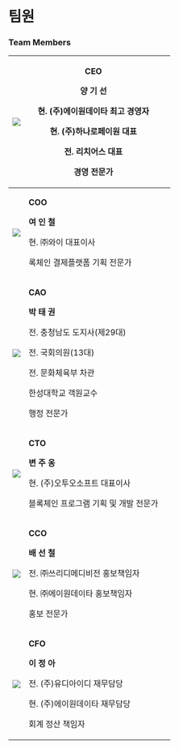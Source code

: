 # 팀원

### Team Members&#x20;

| ![](.gitbook/assets/team\_01.jpg) | <p><strong>CEO</strong></p><p><strong>양 기 선</strong></p><p></p><p>현. (주)에이원데이타 최고 경영자</p><p>현. (주)하나로페이원 대표</p><p>전. 리치어스 대표</p><p>경영 전문가</p>              |   |
| --------------------------------- | ---------------------------------------------------------------------------------------------------------------------------------------------------------- | - |
| ![](.gitbook/assets/team\_02.jpg) | <p><strong>COO</strong></p><p><strong>여 인 철</strong></p><p></p><p>현. ㈜와이 대표이사</p><p>록체인 결제플랫폼 기획 전문가</p>                                                   |   |
| ![](.gitbook/assets/team\_03.jpg) | <p><strong>CAO</strong></p><p><strong>박 태 권</strong></p><p></p><p>전. 충청남도 도지사(제29대)</p><p>전. 국회의원(13대)</p><p>전. 문화체육부 차관</p><p>한성대학교 객원교수</p><p>행정 전문가</p> |   |
| ![](.gitbook/assets/team\_04.jpg) | <p><strong>CTO</strong></p><p><strong>변 주 옹</strong></p><p></p><p>현. (주)오투오소프트 대표이사</p><p>블록체인 프로그램 기획 및 개발 전문가</p>                                        |   |
| ![](.gitbook/assets/team\_05.jpg) | <p><strong>CCO</strong></p><p><strong>배 선 철</strong></p><p></p><p>전. ㈜쓰리디메디비전 홍보책임자</p><p>현. ㈜에이원데이타 홍보책임자</p><p>홍보 전문가</p>                                |   |
| ![](.gitbook/assets/team\_06.jpg) | <p><strong>CFO</strong></p><p><strong>이 정 아</strong></p><p></p><p>전. (주)유디아이디 재무담당</p><p>현. (주)에이원데이타 재무담당</p><p>회계 정산 책임자</p>                             |   |



